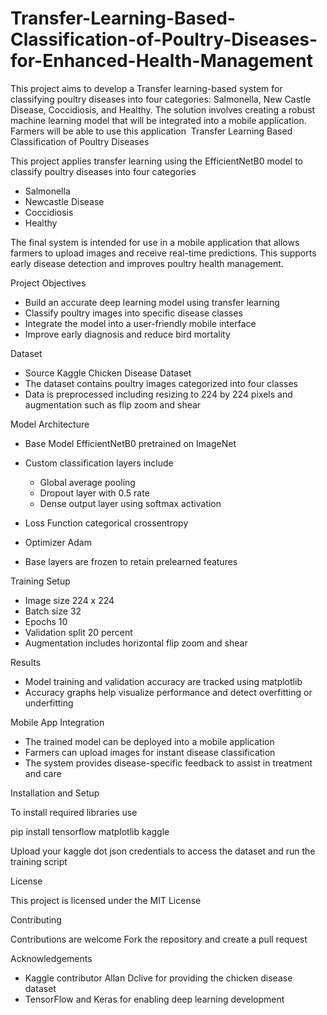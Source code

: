 # Transfer-Learning-Based-Classification-of-Poultry-Diseases-for-Enhanced-Health-Management
This project aims to develop a Transfer learning-based system for classifying poultry diseases into four categories: Salmonella, New Castle Disease, Coccidiosis, and Healthy. The solution involves creating a robust machine learning model that will be integrated into a mobile application. Farmers will be able to use this application 
Transfer Learning Based Classification of Poultry Diseases

This project applies transfer learning using the EfficientNetB0 model to classify poultry diseases into four categories

- Salmonella  
- Newcastle Disease  
- Coccidiosis  
- Healthy

The final system is intended for use in a mobile application that allows farmers to upload images and receive real-time predictions. This supports early disease detection and improves poultry health management.

Project Objectives

- Build an accurate deep learning model using transfer learning  
- Classify poultry images into specific disease classes  
- Integrate the model into a user-friendly mobile interface  
- Improve early diagnosis and reduce bird mortality

Dataset

- Source Kaggle Chicken Disease Dataset  
- The dataset contains poultry images categorized into four classes  
- Data is preprocessed including resizing to 224 by 224 pixels and augmentation such as flip zoom and shear

Model Architecture

- Base Model EfficientNetB0 pretrained on ImageNet  
- Custom classification layers include  
  - Global average pooling  
  - Dropout layer with 0.5 rate  
  - Dense output layer using softmax activation  

- Loss Function categorical crossentropy  
- Optimizer Adam  
- Base layers are frozen to retain prelearned features

Training Setup

- Image size 224 x 224  
- Batch size 32  
- Epochs 10  
- Validation split 20 percent  
- Augmentation includes horizontal flip zoom and shear

Results

- Model training and validation accuracy are tracked using matplotlib  
- Accuracy graphs help visualize performance and detect overfitting or underfitting

Mobile App Integration

- The trained model can be deployed into a mobile application  
- Farmers can upload images for instant disease classification  
- The system provides disease-specific feedback to assist in treatment and care

Installation and Setup

To install required libraries use

pip install tensorflow matplotlib kaggle

Upload your kaggle dot json credentials to access the dataset and run the training script

License

This project is licensed under the MIT License

Contributing

Contributions are welcome Fork the repository and create a pull request

Acknowledgements

- Kaggle contributor Allan Dclive for providing the chicken disease dataset  
- TensorFlow and Keras for enabling deep learning development

